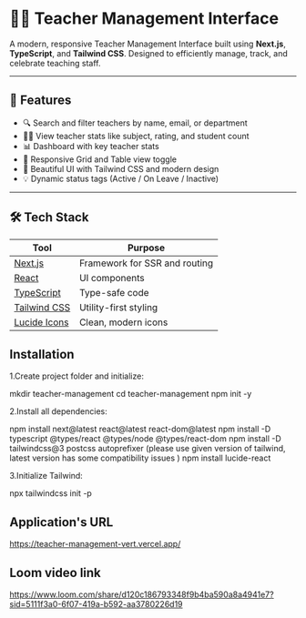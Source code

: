 # 👩‍🏫 Teacher Management Interface

A modern, responsive Teacher Management Interface built using **Next.js**, **TypeScript**, and **Tailwind CSS**. Designed to efficiently manage, track, and celebrate teaching staff.

---

## 🚀 Features

- 🔍 Search and filter teachers by name, email, or department
- 🧑‍🏫 View teacher stats like subject, rating, and student count
- 📊 Dashboard with key teacher stats
- 🧩 Responsive Grid and Table view toggle
- 🎨 Beautiful UI with Tailwind CSS and modern design
- 💡 Dynamic status tags (Active / On Leave / Inactive)

---

## 🛠 Tech Stack

| Tool         | Purpose                      |
|--------------|------------------------------|
| [Next.js](https://nextjs.org/)    | Framework for SSR and routing 
| [React](https://reactjs.org/)     | UI components                 
| [TypeScript](https://www.typescriptlang.org/) | Type-safe code               
| [Tailwind CSS](https://tailwindcss.com/) | Utility-first styling         
| [Lucide Icons](https://lucide.dev/)        | Clean, modern icons           

## Installation 
1.Create project folder and initialize:

mkdir teacher-management
cd teacher-management
npm init -y

2.Install all dependencies:

npm install next@latest react@latest react-dom@latest
npm install -D typescript @types/react @types/node @types/react-dom
npm install -D tailwindcss@3 postcss autoprefixer (please use given version of tailwind, latest version has some compatibility issues )
npm install lucide-react

3.Initialize Tailwind:

npx tailwindcss init -p

## Application's URL
https://teacher-management-vert.vercel.app/

## Loom video link
https://www.loom.com/share/d120c186793348f9b4ba590a8a4941e7?sid=5111f3a0-6f07-419a-b592-aa3780226d19

